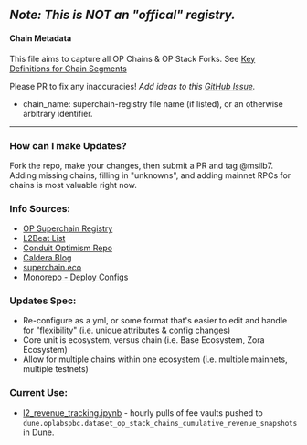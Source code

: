 ## *Note: This is NOT an "offical" registry.*

#### Chain Metadata
This file aims to capture all OP Chains & OP Stack Forks. See [Key Definitions for Chain Segments](https://community.optimism.io/docs/contribute/important-terms/#the-superchain)


Please PR to fix any inaccuracies! *Add ideas to this [GitHub Issue](https://github.com/ethereum-optimism/op-analytics/issues/249).*

- chain_name: superchain-registry file name (if listed), or an otherwise arbitrary identifier.

---

### How can I make Updates?

Fork the repo, make your changes, then submit a PR and tag @msilb7. Adding missing chains, filling in "unknowns", and adding mainnet RPCs for chains is most valuable right now.

### Info Sources:
- [OP Superchain Registry](https://github.com/ethereum-optimism/superchain-registry)
- [L2Beat List](https://l2beat.com/scaling/summary)
- [Conduit Optimism Repo](https://github.com/conduitxyz/optimism/tree/develop)
- [Caldera Blog](https://blog.caldera.xyz/)
- [superchain.eco](https://www.superchain.eco/ecosystem/chains)
- [Monorepo - Deploy Configs](https://github.com/ethereum-optimism/optimism/tree/develop/packages/contracts-bedrock/deploy-config)


### Updates Spec:
- Re-configure as a yml, or some format that's easier to edit and handle for "flexibility" (i.e. unique attributes & config changes)
- Core unit is ecosystem, versus chain (i.e. Base Ecosystem, Zora Ecosystem)
- Allow for multiple chains within one ecosystem (i.e. multiple mainnets, multiple testnets)

### Current Use:
- [l2_revenue_tracking.ipynb](https://github.com/ethereum-optimism/op-analytics/blob/main/op_chains_tracking/l2_revenue_tracking.ipynb) - hourly pulls of fee vaults pushed to `dune.oplabspbc.dataset_op_stack_chains_cumulative_revenue_snapshots` in Dune.
